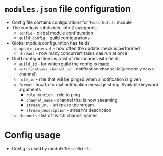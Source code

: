 # `modules.json` file configuration
- Config file contains configurations for `TwitchNotifs` module
- The config is subdivided into 2 categories
  - `config` - global module configuration
  - `guild_config` - guild configurations
- Global module configuration has fields
  - `update_interval` - how often the update check is performed
  - `threads` - how many concurrent tasks can run at once
- Guild configurations is a list of dictionaries with fields
  - `guild_id` - for which guild the config is made
  - `notifications_channel_id` - notification channel id (generally news channel)
  - `role_id` - role that will be pinged when a notification is given
  - `format`- how to format notification message string. Available keyword arguments:
    - `role_mention` - role to ping
    - `channel_name` - channel that is now streaming
    - `stream_url` - url link to the stream
    - `stream_description` - stream's description
  - `channels` - list of twitch channel names


# Config usage
- Config is used by module `TwitchNotifs`
